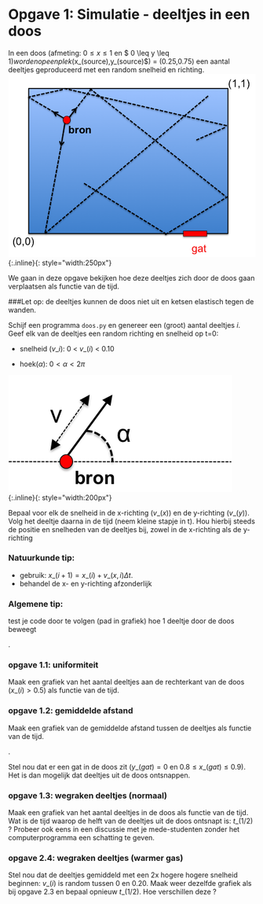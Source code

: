 # Opgave 1: Simulatie - deeltjes in een doos

In een doos (afmeting: $0 \leq x \leq 1$ en $ 0 \leq y \leq 1$) worden 
op een plek ($x_(source)$,$y\_(source)$) = (0.25,0.75) een aantal deeltjes 
geproduceerd met een random snelheid en richting.
![Doos](Doos.png){:.inline}{: style="width:250px"}

We gaan in deze opgave bekijken hoe deze deeltjes zich door de doos gaan 
verplaatsen als functie van de tijd.

###Let op: 
de deeltjes kunnen de doos niet uit en ketsen elastisch tegen de wanden.


Schijf een programma `doos.py` en genereer een (groot) aantal deeltjes $i$. Geef elk van de deeltjes 
een random richting en snelheid op t=0:

* snelheid ($v\_i$): 0 < $v\_(i)$ < 0.10

* hoek($\alpha$):  $0 < \alpha < 2\pi$

![Kinematica](Kinematica.png){:.inline}{: style="width:200px"}

Bepaal voor elk de snelheid in de x-richting ($v\_(x)$) en de y-richting ($v\_(y)$). 
Volg het deeltje daarna in de tijd (neem kleine stapje in t). Hou hierbij steeds de positie 
en snelheden van de deeltjes bij, zowel in de x-richting als de y-richting


### Natuurkunde tip: 
* gebruik: $x\_(i+1) = x\_(i) +v\_(x,i)\Delta t$. 
* behandel de x- en y-richting afzonderlijk

### Algemene tip:
test je code door te volgen (pad in grafiek) hoe 1 deeltje door de doos beweegt

.


### opgave 1.1: uniformiteit

Maak een grafiek van het aantal deeltjes aan de rechterkant van de doos ($x\_(i) > 0.5$) als functie van de tijd.

### opgave 1.2: gemiddelde afstand

Maak een grafiek van de gemiddelde afstand tussen de deeltjes als functie van de tijd.

.

Stel nou dat er een gat in de doos zit ($y\_(gat) = 0$ en $0.8 \leq x\_(gat) \leq 0.9$). 
Het is dan mogelijk dat deeltjes uit de doos ontsnappen.

### opgave 1.3: wegraken deeltjes (normaal)

Maak een grafiek van het aantal deeltjes in de doos als functie van de tijd. Wat is de tijd 
waarop de helft van de deeltjes uit de doos ontsnapt is: $t\_(1/2)$ ? Probeer ook eens in 
een discussie met je mede-studenten zonder het computerprogramma een schatting te geven. 

### opgave 2.4: wegraken deeltjes (warmer gas)

Stel nou dat de deeltjes gemiddeld met een 2x hogere hogere snelheid beginnen: $v\_(i)$ is 
random tussen 0 en 0.20. Maak weer dezelfde grafiek als bij opgave 2.3 en bepaal opnieuw 
$t\_(1/2)$. Hoe verschillen deze ?


